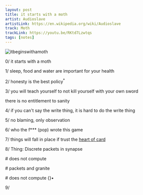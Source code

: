 ```yaml
---
layout: post
title: it starts with a moth
artist: Audioslave
artistLink: https://en.wikipedia.org/wiki/Audioslave
track: Moth
trackLink: https://youtu.be/RKtd7Lzwtqs
tags: [notes]
---
```


![itbeginswithamoth](https://i.imgur.com/ALVUE6F.png)

0/ it starts with a moth

1/ sleep, food and water are important for your health 

2/ honesty is the best policy<sup>*</sup>

3/ you will teach yourself to not kill yourself with your own sword

there is no entitlement to sanity

4/ if you can't say the write thing, it is hard to do the write thing

5/ no blaming, only observation

6/ who the f*** (pop) wrote this game

7/ things will fall in place if trust the <u>heart of card</u>

8/ Thing: Discrete packets in synapse

\# does not compute 

\# packets and granite

\# does not compute {}•

9/
